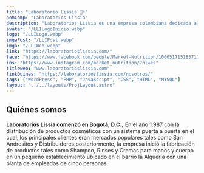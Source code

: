 ```yaml
---
title: "Laboratorio Lissia 👩‍⚕️"
nomComp: "Laboratorios Lissia"
description: "Laboratorios Lissia es una empresa colombiana dedicada al diseño, desarrollo, producción, almacenamiento"
avatar: "/LLILogoInicio.webp"
logo: "/LLILogo.webp"
imgaPost: "/LLIPost.webp"
imga: "/LLIWeb.webp"
link: "https://laboratorioslissia.com/"
face: "https://www.facebook.com/people/Market-Nutrition/100051715185717/"
ins: "https://www.instagram.com/market_nutrition/?hl=es"
titleweb: "www.laboratorioslissia.com"
linkQuines: "https://laboratorioslissia.com/nosotros/"
tags: ["WordPress", "PHP", "JavaScript", "CSS", "HTML", "MYSQL"]
layout: "../../layouts/ProjLayout.astro"
---
```

## Quiénes somos

**Laboratorios Lissia comenzó en Bogotá, D.C.,** En el año 1.987 con la distribución de productos cosméticos con un sistema puerta a puerta en el cual, los principales clientes eran mercados populares tales como San Andresitos y Distribuidores.posteriormente, la empresa inició la fabricación de productos tales como Shampoo, Rinses y Cremas para manos y cuerpo en un pequeño establecimiento ubicado en el barrio la Alquería con una planta de empleados de cinco personas.
